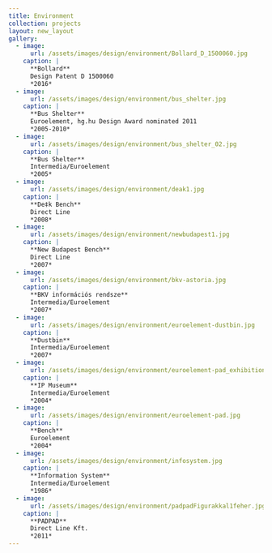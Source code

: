 ```yaml
---
title: Environment
collection: projects
layout: new_layout
gallery:
  - image:
      url: /assets/images/design/environment/Bollard_D_1500060.jpg
    caption: |
      **Bollard**
      Design Patent D 1500060
      *2016*
  - image:
      url: /assets/images/design/environment/bus_shelter.jpg
    caption: |
      **Bus Shelter**
      Euroelement, hg.hu Design Award nominated 2011
      *2005-2010*
  - image:
      url: /assets/images/design/environment/bus_shelter_02.jpg
    caption: |
      **Bus Shelter**
      Intermedia/Euroelement
      *2005*
  - image:
      url: /assets/images/design/environment/deak1.jpg
    caption: |
      **De‡k Bench**
      Direct Line
      *2008*
  - image:
      url: /assets/images/design/environment/newbudapest1.jpg
    caption: |
      **New Budapest Bench**
      Direct Line
      *2007*
  - image:
      url: /assets/images/design/environment/bkv-astoria.jpg
    caption: |
      **BKV információs rendsze**
      Intermedia/Euroelement
      *2007*
  - image:
      url: /assets/images/design/environment/euroelement-dustbin.jpg
    caption: |
      **Dustbin**
      Intermedia/Euroelement
      *2007*
  - image:
      url: /assets/images/design/environment/euroelement-pad_exhibition.jpg
    caption: |
      **IP Museum**
      Intermedia/Euroelement
      *2004*
  - image:
      url: /assets/images/design/environment/euroelement-pad.jpg
    caption: |
      **Bench**
      Euroelement
      *2004*
  - image:
      url: /assets/images/design/environment/infosystem.jpg
    caption: |
      **Information System**
      Intermedia/Euroelement
      *1986*
  - image:
      url: /assets/images/design/environment/padpadFigurakkal1feher.jpg
    caption: |
      **PADPAD**
      Direct Line Kft.
      *2011*
---
```


